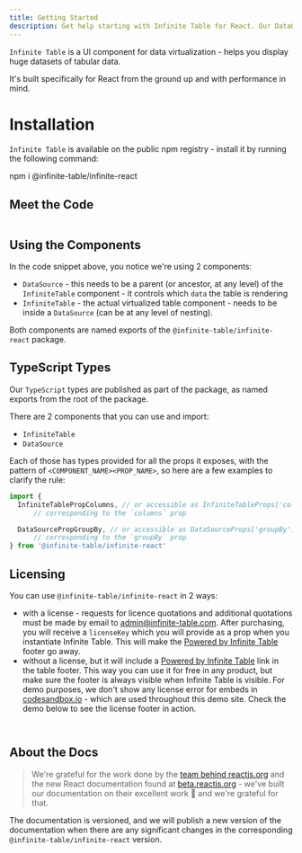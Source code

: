 ```yaml
---
title: Getting Started
description: Get help starting with Infinite Table for React. Our DataGrid component helps with sorting, filtering, row/column grouping, pivoting, aggregations ...
---
```


`Infinite Table` is a UI component for data virtualization - helps you display huge datasets of tabular data.

It's built specifically for React from the ground up and with performance in mind.

# Installation

`Infinite Table` is available on the public npm registry - install it by running the following command:

<TerminalBlock>
npm i @infinite-table/infinite-react
</TerminalBlock>

## Meet the Code

<Sandpack>

```ts file=meet-the-code.page.tsx

```

</Sandpack>

## Using the Components

In the code snippet above, you notice we're using 2 components:

- `DataSource` - this needs to be a parent (or ancestor, at any level) of the `InfiniteTable` component - it controls which `data` the table is rendering
- `InfiniteTable` - the actual virtualized table component - needs to be inside a `DataSource` (can be at any level of nesting).

Both components are named exports of the `@infinite-table/infinite-react` package.

## TypeScript Types

Our `TypeScript` types are published as part of the package, as named exports from the root of the package.

There are 2 components that you can use and import:

 * `InfiniteTable`
 * `DataSource`

Each of those has types provided for all the props it exposes, with the pattern of `<COMPONENT_NAME><PROP_NAME>`, so here are a few examples to clarify the rule:

```ts
import {
  InfiniteTablePropColumns, // or accessible as InfiniteTableProps['columns']
      // corresponding to the `columns` prop

  DataSourcePropGroupBy, // or accessible as DataSourceProps['groupBy']
      // corresponding to the `groupBy` prop
} from '@infinite-table/infinite-react'
```


## Licensing

You can use `@infinite-table/infinite-react` in 2 ways:

- with a license - requests for licence quotations and additional quotations must be made by email to admin@infinite-table.com. After purchasing, you will receive a `licenseKey` which you will provide as a prop when you instantiate Infinite Table. This will make the [Powered by Infinite Table](infinite-table.com) footer go away.
- without a license, but it will include a [Powered by Infinite Table](infinite-table.com) link in the table footer. This way you can use it for free in any product, but make sure the footer is always visible when Infinite Table is visible. For demo purposes, we don't show any license error for embeds in [codesandbox.io](https://codesandbox.io) - which are used throughout this demo site. Check the demo below to see the license footer in action.

<Sandpack title="Invalid License Demo">

```ts file=invalid-license.page.tsx

```

```ts file=data.tsx

```

</Sandpack>

## About the Docs

> We're grateful for the work done by the [team behind reactjs.org](https://github.com/reactjs/reactjs.org) and the new React documentation found at [beta.reactjs.org](https://beta.reactjs.org/) - we've built our documentation on their excellent work 🙏 and we're grateful for that.

The documentation is versioned, and we will publish a new version of the documentation when there are any significant changes in the corresponding `@infinite-table/infinite-react` version.
